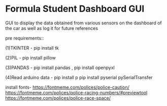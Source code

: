 # Formula Student Dashboard GUI
 GUI to display the data obtained from various sensors on the dashboard of the car as well as log it for future references

pre requirements::

(1)TKINTER - pip install tk

(2)PIL - pip install pillow

(3)PANDAS - pip install pandas , pip install openpyxl

(4)Read arduino data -   pip install p
                         pip install pyserial pySerialTransfer


install fonts- 
https://fontmeme.com/polices/police-caution/
https://fontmeme.com/polices/police-racing-numbers/#previewtool
https://fontmeme.com/polices/police-race-space/